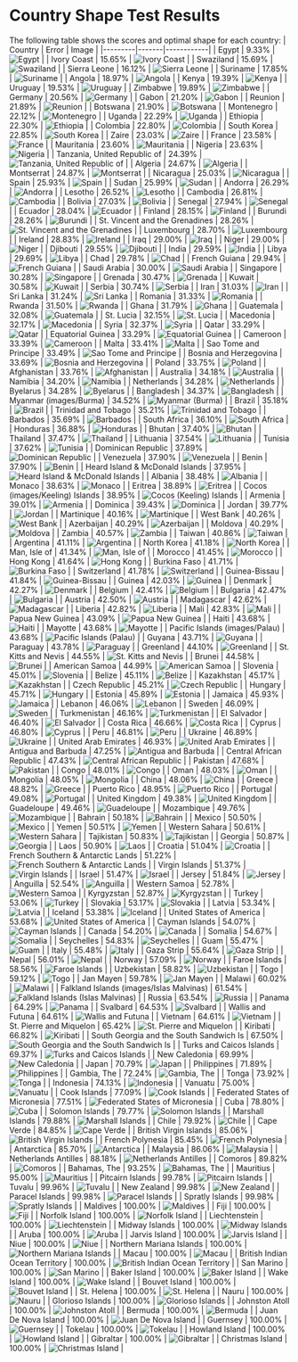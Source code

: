 # Country Shape Test Results

The following table shows the scores and optimal shape for each country:
| Country | Error | Image |
|---------|-------|------------|
| Egypt | 9.33% | ![Egypt](images/egypt.png) |
| Ivory Coast | 15.65% | ![Ivory Coast](images/ivory_coast.png) |
| Swaziland | 15.69% | ![Swaziland](images/swaziland.png) |
| Sierra Leone | 16.12% | ![Sierra Leone](images/sierra_leone.png) |
| Suriname | 17.85% | ![Suriname](images/suriname.png) |
| Angola | 18.97% | ![Angola](images/angola.png) |
| Kenya | 19.39% | ![Kenya](images/kenya.png) |
| Uruguay | 19.53% | ![Uruguay](images/uruguay.png) |
| Zimbabwe | 19.89% | ![Zimbabwe](images/zimbabwe.png) |
| Germany | 20.56% | ![Germany](images/germany.png) |
| Gabon | 21.20% | ![Gabon](images/gabon.png) |
| Reunion | 21.89% | ![Reunion](images/reunion.png) |
| Botswana | 21.90% | ![Botswana](images/botswana.png) |
| Montenegro | 22.12% | ![Montenegro](images/montenegro.png) |
| Uganda | 22.29% | ![Uganda](images/uganda.png) |
| Ethiopia | 22.30% | ![Ethiopia](images/ethiopia.png) |
| Colombia | 22.80% | ![Colombia](images/colombia.png) |
| South Korea | 22.85% | ![South Korea](images/south_korea.png) |
| Zaire | 23.03% | ![Zaire](images/zaire.png) |
| France | 23.58% | ![France](images/france.png) |
| Mauritania | 23.60% | ![Mauritania](images/mauritania.png) |
| Nigeria | 23.63% | ![Nigeria](images/nigeria.png) |
| Tanzania, United Republic of | 24.39% | ![Tanzania, United Republic of](images/tanzania,_united_republic_of.png) |
| Algeria | 24.67% | ![Algeria](images/algeria.png) |
| Montserrat | 24.87% | ![Montserrat](images/montserrat.png) |
| Nicaragua | 25.03% | ![Nicaragua](images/nicaragua.png) |
| Spain | 25.93% | ![Spain](images/spain.png) |
| Sudan | 25.99% | ![Sudan](images/sudan.png) |
| Andorra | 26.29% | ![Andorra](images/andorra.png) |
| Lesotho | 26.52% | ![Lesotho](images/lesotho.png) |
| Cambodia | 26.81% | ![Cambodia](images/cambodia.png) |
| Bolivia | 27.03% | ![Bolivia](images/bolivia.png) |
| Senegal | 27.94% | ![Senegal](images/senegal.png) |
| Ecuador | 28.04% | ![Ecuador](images/ecuador.png) |
| Finland | 28.15% | ![Finland](images/finland.png) |
| Burundi | 28.26% | ![Burundi](images/burundi.png) |
| St. Vincent and the Grenadines | 28.26% | ![St. Vincent and the Grenadines](images/st._vincent_and_the_grenadines.png) |
| Luxembourg | 28.70% | ![Luxembourg](images/luxembourg.png) |
| Ireland | 28.83% | ![Ireland](images/ireland.png) |
| Iraq | 29.00% | ![Iraq](images/iraq.png) |
| Niger | 29.00% | ![Niger](images/niger.png) |
| Djibouti | 29.55% | ![Djibouti](images/djibouti.png) |
| India | 29.59% | ![India](images/india.png) |
| Libya | 29.69% | ![Libya](images/libya.png) |
| Chad | 29.78% | ![Chad](images/chad.png) |
| French Guiana | 29.94% | ![French Guiana](images/french_guiana.png) |
| Saudi Arabia | 30.00% | ![Saudi Arabia](images/saudi_arabia.png) |
| Singapore | 30.28% | ![Singapore](images/singapore.png) |
| Grenada | 30.47% | ![Grenada](images/grenada.png) |
| Kuwait | 30.58% | ![Kuwait](images/kuwait.png) |
| Serbia | 30.74% | ![Serbia](images/serbia.png) |
| Iran | 31.03% | ![Iran](images/iran.png) |
| Sri Lanka | 31.24% | ![Sri Lanka](images/sri_lanka.png) |
| Romania | 31.33% | ![Romania](images/romania.png) |
| Rwanda | 31.50% | ![Rwanda](images/rwanda.png) |
| Ghana | 31.79% | ![Ghana](images/ghana.png) |
| Guatemala | 32.08% | ![Guatemala](images/guatemala.png) |
| St. Lucia | 32.15% | ![St. Lucia](images/st._lucia.png) |
| Macedonia | 32.17% | ![Macedonia](images/macedonia.png) |
| Syria | 32.37% | ![Syria](images/syria.png) |
| Qatar | 33.29% | ![Qatar](images/qatar.png) |
| Equatorial Guinea | 33.29% | ![Equatorial Guinea](images/equatorial_guinea.png) |
| Cameroon | 33.39% | ![Cameroon](images/cameroon.png) |
| Malta | 33.41% | ![Malta](images/malta.png) |
| Sao Tome and Principe | 33.49% | ![Sao Tome and Principe](images/sao_tome_and_principe.png) |
| Bosnia and Herzegovina | 33.69% | ![Bosnia and Herzegovina](images/bosnia_and_herzegovina.png) |
| Poland | 33.75% | ![Poland](images/poland.png) |
| Afghanistan | 33.76% | ![Afghanistan](images/afghanistan.png) |
| Australia | 34.18% | ![Australia](images/australia.png) |
| Namibia | 34.20% | ![Namibia](images/namibia.png) |
| Netherlands | 34.28% | ![Netherlands](images/netherlands.png) |
| Byelarus | 34.28% | ![Byelarus](images/byelarus.png) |
| Bangladesh | 34.37% | ![Bangladesh](images/bangladesh.png) |
| Myanmar (images/Burma) | 34.52% | ![Myanmar (Burma)](<myanmar_(burma).png>) |
| Brazil | 35.18% | ![Brazil](images/brazil.png) |
| Trinidad and Tobago | 35.21% | ![Trinidad and Tobago](images/trinidad_and_tobago.png) |
| Barbados | 35.69% | ![Barbados](images/barbados.png) |
| South Africa | 36.10% | ![South Africa](images/south_africa.png) |
| Honduras | 36.88% | ![Honduras](images/honduras.png) |
| Bhutan | 37.40% | ![Bhutan](images/bhutan.png) |
| Thailand | 37.47% | ![Thailand](images/thailand.png) |
| Lithuania | 37.54% | ![Lithuania](images/lithuania.png) |
| Tunisia | 37.62% | ![Tunisia](images/tunisia.png) |
| Dominican Republic | 37.89% | ![Dominican Republic](images/dominican_republic.png) |
| Venezuela | 37.90% | ![Venezuela](images/venezuela.png) |
| Benin | 37.90% | ![Benin](images/benin.png) |
| Heard Island & McDonald Islands | 37.95% | ![Heard Island & McDonald Islands](images/heard_island_&_mcdonald_islands.png) |
| Albania | 38.48% | ![Albania](images/albania.png) |
| Monaco | 38.63% | ![Monaco](images/monaco.png) |
| Eritrea | 38.89% | ![Eritrea](images/eritrea.png) |
| Cocos (images/Keeling) Islands | 38.95% | ![Cocos (Keeling) Islands](<cocos_(keeling)_islands.png>) |
| Armenia | 39.01% | ![Armenia](images/armenia.png) |
| Dominica | 39.43% | ![Dominica](images/dominica.png) |
| Jordan | 39.77% | ![Jordan](images/jordan.png) |
| Martinique | 40.16% | ![Martinique](images/martinique.png) |
| West Bank | 40.26% | ![West Bank](images/west_bank.png) |
| Azerbaijan | 40.29% | ![Azerbaijan](images/azerbaijan.png) |
| Moldova | 40.29% | ![Moldova](images/moldova.png) |
| Zambia | 40.57% | ![Zambia](images/zambia.png) |
| Taiwan | 40.86% | ![Taiwan](images/taiwan.png) |
| Argentina | 41.11% | ![Argentina](images/argentina.png) |
| North Korea | 41.18% | ![North Korea](images/north_korea.png) |
| Man, Isle of | 41.34% | ![Man, Isle of](images/man,_isle_of.png) |
| Morocco | 41.45% | ![Morocco](images/morocco.png) |
| Hong Kong | 41.64% | ![Hong Kong](images/hong_kong.png) |
| Burkina Faso | 41.71% | ![Burkina Faso](images/burkina_faso.png) |
| Switzerland | 41.78% | ![Switzerland](images/switzerland.png) |
| Guinea-Bissau | 41.84% | ![Guinea-Bissau](images/guinea-bissau.png) |
| Guinea | 42.03% | ![Guinea](images/guinea.png) |
| Denmark | 42.27% | ![Denmark](images/denmark.png) |
| Belgium | 42.41% | ![Belgium](images/belgium.png) |
| Bulgaria | 42.47% | ![Bulgaria](images/bulgaria.png) |
| Austria | 42.50% | ![Austria](images/austria.png) |
| Madagascar | 42.62% | ![Madagascar](images/madagascar.png) |
| Liberia | 42.82% | ![Liberia](images/liberia.png) |
| Mali | 42.83% | ![Mali](images/mali.png) |
| Papua New Guinea | 43.09% | ![Papua New Guinea](images/papua_new_guinea.png) |
| Haiti | 43.68% | ![Haiti](images/haiti.png) |
| Mayotte | 43.68% | ![Mayotte](images/mayotte.png) |
| Pacific Islands (images/Palau) | 43.68% | ![Pacific Islands (Palau)](<pacific_islands_(palau).png>) |
| Guyana | 43.71% | ![Guyana](images/guyana.png) |
| Paraguay | 43.78% | ![Paraguay](images/paraguay.png) |
| Greenland | 44.10% | ![Greenland](images/greenland.png) |
| St. Kitts and Nevis | 44.55% | ![St. Kitts and Nevis](images/st._kitts_and_nevis.png) |
| Brunei | 44.58% | ![Brunei](images/brunei.png) |
| American Samoa | 44.99% | ![American Samoa](images/american_samoa.png) |
| Slovenia | 45.01% | ![Slovenia](images/slovenia.png) |
| Belize | 45.11% | ![Belize](images/belize.png) |
| Kazakhstan | 45.17% | ![Kazakhstan](images/kazakhstan.png) |
| Czech Republic | 45.21% | ![Czech Republic](images/czech_republic.png) |
| Hungary | 45.71% | ![Hungary](images/hungary.png) |
| Estonia | 45.89% | ![Estonia](images/estonia.png) |
| Jamaica | 45.93% | ![Jamaica](images/jamaica.png) |
| Lebanon | 46.06% | ![Lebanon](images/lebanon.png) |
| Sweden | 46.09% | ![Sweden](images/sweden.png) |
| Turkmenistan | 46.16% | ![Turkmenistan](images/turkmenistan.png) |
| El Salvador | 46.40% | ![El Salvador](images/el_salvador.png) |
| Costa Rica | 46.66% | ![Costa Rica](images/costa_rica.png) |
| Cyprus | 46.80% | ![Cyprus](images/cyprus.png) |
| Peru | 46.81% | ![Peru](images/peru.png) |
| Ukraine | 46.89% | ![Ukraine](images/ukraine.png) |
| United Arab Emirates | 46.93% | ![United Arab Emirates](images/united_arab_emirates.png) |
| Antigua and Barbuda | 47.25% | ![Antigua and Barbuda](images/antigua_and_barbuda.png) |
| Central African Republic | 47.43% | ![Central African Republic](images/central_african_republic.png) |
| Pakistan | 47.68% | ![Pakistan](images/pakistan.png) |
| Congo | 48.01% | ![Congo](images/congo.png) |
| Oman | 48.03% | ![Oman](images/oman.png) |
| Mongolia | 48.05% | ![Mongolia](images/mongolia.png) |
| China | 48.06% | ![China](images/china.png) |
| Greece | 48.82% | ![Greece](images/greece.png) |
| Puerto Rico | 48.95% | ![Puerto Rico](images/puerto_rico.png) |
| Portugal | 49.08% | ![Portugal](images/portugal.png) |
| United Kingdom | 49.38% | ![United Kingdom](images/united_kingdom.png) |
| Guadeloupe | 49.46% | ![Guadeloupe](images/guadeloupe.png) |
| Mozambique | 49.76% | ![Mozambique](images/mozambique.png) |
| Bahrain | 50.18% | ![Bahrain](images/bahrain.png) |
| Mexico | 50.50% | ![Mexico](images/mexico.png) |
| Yemen | 50.51% | ![Yemen](images/yemen.png) |
| Western Sahara | 50.61% | ![Western Sahara](images/western_sahara.png) |
| Tajikistan | 50.83% | ![Tajikistan](images/tajikistan.png) |
| Georgia | 50.87% | ![Georgia](images/georgia.png) |
| Laos | 50.90% | ![Laos](images/laos.png) |
| Croatia | 51.04% | ![Croatia](images/croatia.png) |
| French Southern & Antarctic Lands | 51.22% | ![French Southern & Antarctic Lands](images/french_southern_&_antarctic_lands.png) |
| Virgin Islands | 51.37% | ![Virgin Islands](images/virgin_islands.png) |
| Israel | 51.47% | ![Israel](images/israel.png) |
| Jersey | 51.84% | ![Jersey](images/jersey.png) |
| Anguilla | 52.54% | ![Anguilla](images/anguilla.png) |
| Western Samoa | 52.78% | ![Western Samoa](images/western_samoa.png) |
| Kyrgyzstan | 52.87% | ![Kyrgyzstan](images/kyrgyzstan.png) |
| Turkey | 53.06% | ![Turkey](images/turkey.png) |
| Slovakia | 53.17% | ![Slovakia](images/slovakia.png) |
| Latvia | 53.34% | ![Latvia](images/latvia.png) |
| Iceland | 53.38% | ![Iceland](images/iceland.png) |
| United States of America | 53.68% | ![United States of America](images/united_states_of_america.png) |
| Cayman Islands | 54.07% | ![Cayman Islands](images/cayman_islands.png) |
| Canada | 54.20% | ![Canada](images/canada.png) |
| Somalia | 54.67% | ![Somalia](images/somalia.png) |
| Seychelles | 54.83% | ![Seychelles](images/seychelles.png) |
| Guam | 55.47% | ![Guam](images/guam.png) |
| Italy | 55.48% | ![Italy](images/italy.png) |
| Gaza Strip | 55.64% | ![Gaza Strip](images/gaza_strip.png) |
| Nepal | 56.01% | ![Nepal](images/nepal.png) |
| Norway | 57.09% | ![Norway](images/norway.png) |
| Faroe Islands | 58.56% | ![Faroe Islands](images/faroe_islands.png) |
| Uzbekistan | 58.82% | ![Uzbekistan](images/uzbekistan.png) |
| Togo | 59.12% | ![Togo](images/togo.png) |
| Jan Mayen | 59.78% | ![Jan Mayen](images/jan_mayen.png) |
| Malawi | 60.02% | ![Malawi](images/malawi.png) |
| Falkland Islands (images/Islas Malvinas) | 61.54% | ![Falkland Islands (Islas Malvinas)](<falkland_islands_(islas_malvinas).png>) |
| Russia | 63.54% | ![Russia](images/russia.png) |
| Panama | 64.29% | ![Panama](images/panama.png) |
| Svalbard | 64.53% | ![Svalbard](images/svalbard.png) |
| Wallis and Futuna | 64.61% | ![Wallis and Futuna](images/wallis_and_futuna.png) |
| Vietnam | 64.61% | ![Vietnam](images/vietnam.png) |
| St. Pierre and Miquelon | 65.42% | ![St. Pierre and Miquelon](images/st._pierre_and_miquelon.png) |
| Kiribati | 66.82% | ![Kiribati](images/kiribati.png) |
| South Georgia and the South Sandwich Is | 67.50% | ![South Georgia and the South Sandwich Is](images/south_georgia_and_the_south_sandwich_is.png) |
| Turks and Caicos Islands | 69.37% | ![Turks and Caicos Islands](images/turks_and_caicos_islands.png) |
| New Caledonia | 69.99% | ![New Caledonia](images/new_caledonia.png) |
| Japan | 70.79% | ![Japan](images/japan.png) |
| Philippines | 71.89% | ![Philippines](images/philippines.png) |
| Gambia, The | 72.24% | ![Gambia, The](images/gambia,_the.png) |
| Tonga | 73.92% | ![Tonga](images/tonga.png) |
| Indonesia | 74.13% | ![Indonesia](images/indonesia.png) |
| Vanuatu | 75.00% | ![Vanuatu](images/vanuatu.png) |
| Cook Islands | 77.09% | ![Cook Islands](images/cook_islands.png) |
| Federated States of Micronesia | 77.51% | ![Federated States of Micronesia](images/federated_states_of_micronesia.png) |
| Cuba | 78.80% | ![Cuba](images/cuba.png) |
| Solomon Islands | 79.77% | ![Solomon Islands](images/solomon_islands.png) |
| Marshall Islands | 79.88% | ![Marshall Islands](images/marshall_islands.png) |
| Chile | 79.92% | ![Chile](images/chile.png) |
| Cape Verde | 84.85% | ![Cape Verde](images/cape_verde.png) |
| British Virgin Islands | 85.06% | ![British Virgin Islands](images/british_virgin_islands.png) |
| French Polynesia | 85.45% | ![French Polynesia](images/french_polynesia.png) |
| Antarctica | 85.70% | ![Antarctica](images/antarctica.png) |
| Malaysia | 86.06% | ![Malaysia](images/malaysia.png) |
| Netherlands Antilles | 88.18% | ![Netherlands Antilles](images/netherlands_antilles.png) |
| Comoros | 89.82% | ![Comoros](images/comoros.png) |
| Bahamas, The | 93.25% | ![Bahamas, The](images/bahamas,_the.png) |
| Mauritius | 95.00% | ![Mauritius](images/mauritius.png) |
| Pitcairn Islands | 99.78% | ![Pitcairn Islands](images/pitcairn_islands.png) |
| Tuvalu | 99.96% | ![Tuvalu](images/tuvalu.png) |
| New Zealand | 99.98% | ![New Zealand](images/new_zealand.png) |
| Paracel Islands | 99.98% | ![Paracel Islands](images/paracel_islands.png) |
| Spratly Islands | 99.98% | ![Spratly Islands](images/spratly_islands.png) |
| Maldives | 100.00% | ![Maldives](images/maldives.png) |
| Fiji | 100.00% | ![Fiji](images/fiji.png) |
| Norfolk Island | 100.00% | ![Norfolk Island](images/norfolk_island.png) |
| Liechtenstein | 100.00% | ![Liechtenstein](images/liechtenstein.png) |
| Midway Islands | 100.00% | ![Midway Islands](images/midway_islands.png) |
| Aruba | 100.00% | ![Aruba](images/aruba.png) |
| Jarvis Island | 100.00% | ![Jarvis Island](images/jarvis_island.png) |
| Niue | 100.00% | ![Niue](images/niue.png) |
| Northern Mariana Islands | 100.00% | ![Northern Mariana Islands](images/northern_mariana_islands.png) |
| Macau | 100.00% | ![Macau](images/macau.png) |
| British Indian Ocean Territory | 100.00% | ![British Indian Ocean Territory](images/british_indian_ocean_territory.png) |
| San Marino | 100.00% | ![San Marino](images/san_marino.png) |
| Baker Island | 100.00% | ![Baker Island](images/baker_island.png) |
| Wake Island | 100.00% | ![Wake Island](images/wake_island.png) |
| Bouvet Island | 100.00% | ![Bouvet Island](images/bouvet_island.png) |
| St. Helena | 100.00% | ![St. Helena](images/st._helena.png) |
| Nauru | 100.00% | ![Nauru](images/nauru.png) |
| Glorioso Islands | 100.00% | ![Glorioso Islands](images/glorioso_islands.png) |
| Johnston Atoll | 100.00% | ![Johnston Atoll](images/johnston_atoll.png) |
| Bermuda | 100.00% | ![Bermuda](images/bermuda.png) |
| Juan De Nova Island | 100.00% | ![Juan De Nova Island](images/juan_de_nova_island.png) |
| Guernsey | 100.00% | ![Guernsey](images/guernsey.png) |
| Tokelau | 100.00% | ![Tokelau](images/tokelau.png) |
| Howland Island | 100.00% | ![Howland Island](images/howland_island.png) |
| Gibraltar | 100.00% | ![Gibraltar](images/gibraltar.png) |
| Christmas Island | 100.00% | ![Christmas Island](images/christmas_island.png) |
